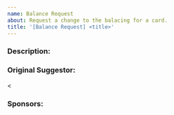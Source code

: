 ```yaml
---
name: Balance Request
about: Request a change to the balacing for a card.
title: '[Balance Request] <title>'
---
```


<!-- Please ensure CI passes. Adjust starter decks as neccesary to ensure they are valid after your changes. -->

### Description:
<!-- Provide a description of the change and the reason for suggesting it. This is meant to be used in the patchnotes. -->

### Original Suggestor:
<!-- The Discord username of the community member who originally suggested this change. -->
<
### Sponsors:
<!-- The Discord usernames of three community members who want to sponsor this change. Please provide as a list like A, B, C. -->

